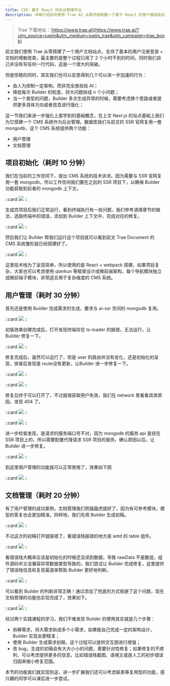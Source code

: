 ```yaml
---
title: CSR：基于 React 的后台管理平台
description: 详细介绍如何使用 Trae AI 从零开始构建一个基于 React 的客户端渲染后台管理平台，优化 AI 辅助开发流程。
---
```


> Trae 下载地址：[https://www.trae.ai](https://www.trae.ai/?utm_source=juejin&utm_medium=juejin_trae&utm_campaign=trae_book)

前文我们使用 Trae 从零搭建了一个用户文档站点，支持了基本的用户注册登录 + 文档的增删改查，最主要的是整个过程只用了 2 个小时不到的时间，同时我们自己并没有写任何一行代码，这是一个很大的突破。

但是惊艳的同时，其实我们也可以反思得到几个可以进一步加速的行为：

-   由人为控制一定架构，而非完全放权给 AI；
-   降低每次 Builder 的粒度，将大问题拆成 n 个小问题；
-   当一个类型的问题，Builder 多次生成异常的时候，需要考虑换个思路或者提供更多具体方向或者信息进行强化；

这一节我们来进一步强化上面学到的基础概念，在上文 Next.js 的站点基础上我们为它搭建一个 CMS 系统作为后台管理。数据库我们与前文的 SSR 官网复用一套 mongodb，这个 CMS 系统提供两个功能：

-   用户管理
-   文档管理

## 项目初始化（耗时 10 分钟）

我们在当前的工作空间下，提出 CMS 系统的技术诉求。因为需要与 SSR 官网复用一套 mongodb，所以工作空间我们要在之前的 SSR 项目下，以确保 Builder 功能获取到前者的 mongodb 上下文。

::card
![](https://p3-juejin.byteimg.com/tos-cn-i-k3u1fbpfcp/90243ba37d91487f89fdf80dcabfa680~tplv-k3u1fbpfcp-jj-mark:0:0:0:0:q75.image#?w=557&h=739&s=133795&e=png&b=1f2127)
::

生成完项目后我们正常运行，看到终端执行有一些问题，我们参考语境章节的做法，选取终端中的错误，添加到 Builder 上下文中，完成对应的修复。

::card
![](https://p3-juejin.byteimg.com/tos-cn-i-k3u1fbpfcp/8fcefe8976724796a912288d3ecb0a5a~tplv-k3u1fbpfcp-jj-mark:0:0:0:0:q75.image#?w=1505&h=837&s=336061&e=png&b=1b1d22)
::

然后我们让 Builder 帮我们运行这个项目就可以看到前文 Trae Document 的 CMS 系统雏形就已经搭建好了。

::card
![](https://p3-juejin.byteimg.com/tos-cn-i-k3u1fbpfcp/e0adbed3eeac4b00aff08cd126e9aa24~tplv-k3u1fbpfcp-jj-mark:0:0:0:0:q75.image#?w=1906&h=931&s=46446&e=png&b=fefefe)
::

这里技术栈为了呈现简单，所以使用的是 React + webpack 搭建，如果项目复杂，大家也可以考虑使用 qiankun 等框架设计成微前端架构，每个导航模块独立成微前端子模块，非常适合用于复杂维度的 CMS 系统。

## 用户管理（耗时 30 分钟）

首先还是使用 Builder 完成需求的生成，要求与 ai-ssr 空间的 mongodb 复用。

::card
![](https://p3-juejin.byteimg.com/tos-cn-i-k3u1fbpfcp/7d5092c98d5d485bbe3e86192408390f~tplv-k3u1fbpfcp-jj-mark:0:0:0:0:q75.image#?w=555&h=806&s=177813&e=png&b=202228)
::

初版效果创建完成后，打开发现终端存在 ts-loader 的报错，无法运行，让 Builder 修复一下。

::card
![](https://p3-juejin.byteimg.com/tos-cn-i-k3u1fbpfcp/d647b1efe3a641a59081666df0e9161c~tplv-k3u1fbpfcp-jj-mark:0:0:0:0:q75.image#?w=562&h=811&s=131687&e=png&b=1f2127)
::

修复完成后，虽然可以运行了，但是 user 的路由并没有变化，还是初始化的呈现，排查后发现是 route没有更新，让Builder 进一步修复一下。

::card
![](https://p3-juejin.byteimg.com/tos-cn-i-k3u1fbpfcp/5123c0e1626f4e0ea3c3c0c5cd9766f0~tplv-k3u1fbpfcp-jj-mark:0:0:0:0:q75.image#?w=1906&h=931&s=38120&e=png&b=fefefe)
::

::card
![](https://p3-juejin.byteimg.com/tos-cn-i-k3u1fbpfcp/e05d85e28a694c10ac1b7827cbdac2b5~tplv-k3u1fbpfcp-jj-mark:0:0:0:0:q75.image#?w=560&h=649&s=119824&e=png&b=1c1e23)
::

修复后终于可以打开了，不过报错获取用户失效，我们在 network 里看看具体原因，发现 404 了。

::card
![](https://p3-juejin.byteimg.com/tos-cn-i-k3u1fbpfcp/5e935f01c8904b3bb13383eb910c496b~tplv-k3u1fbpfcp-jj-mark:0:0:0:0:q75.image#?w=1647&h=480&s=45834&e=png&b=fefefe)
::

::card
![](https://p3-juejin.byteimg.com/tos-cn-i-k3u1fbpfcp/4c27b7ffc9be4a528d29da6cfe208114~tplv-k3u1fbpfcp-jj-mark:0:0:0:0:q75.image#?w=1586&h=407&s=99151&e=png&b=fcfbfb)
::

进一步检查发现，是请求的服务端口号不对，因为 mongodb 的服务 api 是挂在 SSR 项目上的，所以需要配置代理请求 SSR 项目的服务。确认原因以后，让 Builder 进一步修复。

::card
![](https://p3-juejin.byteimg.com/tos-cn-i-k3u1fbpfcp/9629288325684a689681dcbeb454aeb2~tplv-k3u1fbpfcp-jj-mark:0:0:0:0:q75.image#?w=552&h=537&s=127587&e=png&b=1c1e23)
::

到这里用户管理的功能就可以正常使用了，效果如下图

::card
![](https://p3-juejin.byteimg.com/tos-cn-i-k3u1fbpfcp/28e0a178e6464b6d9dd926f133bacca3~tplv-k3u1fbpfcp-jj-mark:0:0:0:0:q75.image#?w=1907&h=565&s=66442&e=png&b=fefefe)
::

## 文档管理（耗时 20 分钟）

有了用户管理的成功案例，文档管理我们照猫画虎就好了，因为有可参考模块，模型的答复也会更加精准。同样地，我们先用 Builder 生成初稿。

::card
![](https://p3-juejin.byteimg.com/tos-cn-i-k3u1fbpfcp/3b4cea48dd9a4ae8931167328b6d577e~tplv-k3u1fbpfcp-jj-mark:0:0:0:0:q75.image#?w=558&h=816&s=143663&e=png&b=1f2127)
::

不过这次的初稿打开就报错了，看错误栈报错的地方是 antd 的 table 组件。

::card
![](https://p3-juejin.byteimg.com/tos-cn-i-k3u1fbpfcp/c889863cc3204414b2a59aa6600091d2~tplv-k3u1fbpfcp-jj-mark:0:0:0:0:q75.image#?w=1328&h=818&s=274682&e=png&b=2a1819)
::

看错误栈大概率应该是初始化的时候还没读到数据，导致 rawData 不是数组，组件源码中又没兼容异常数据类型导致的，我们尝试让 Builder 完成修复，这里提供了错误栈信息和复现渠道来帮助 Builder 更好地判断。

::card
![](https://p3-juejin.byteimg.com/tos-cn-i-k3u1fbpfcp/8c96dd5869ed472f9fd125ce4c907284~tplv-k3u1fbpfcp-jj-mark:0:0:0:0:q75.image#?w=555&h=605&s=144626&e=png&b=1a1d21)
::

可以看到 Builder 的判断非常正确！通过添加了兜底的方式规避了这个问题，现在文档管理的功能也实现完成了，效果如下。

::card
![](https://p3-juejin.byteimg.com/tos-cn-i-k3u1fbpfcp/81706bcfb22c4381afc692a4f3720a45~tplv-k3u1fbpfcp-jj-mark:0:0:0:0:q75.image#?w=1027&h=560&s=48940&e=png&b=fdfdfd)
::

经过两个实践课程的学习，我们不难发现 Builder 的使用其实就是几个步骤：

-   拆解需求，将大需求拆成多个小需求，如果能自己完成一定的架构设计，Builder 实现会更精准；
-   使用 Builder 生成需求初稿，这个过程可以提供交互图进行增强；
-   改 bug，生成的初稿会有大大小小的问题，需要针对性修复；如果修复的不顺利，可以考虑提供更多的信息，比如错误栈截图、语境又或是人工的初步错误归因来缩小修复范围。

本节的功能我们就实现到这，进一步扩展我们还可以考虑联表等复用型的功能，感兴趣的同学可以课后进一步尝试。
